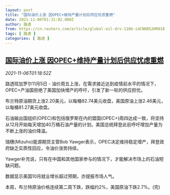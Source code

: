 ```yaml
---
layout: post
title: "国际油价上涨 因OPEC+维持产量计划后供应忧虑重燃"
date: 2021-11-06T01:31:02.000Z
author: 路透
from: https://cn.reuters.com/article/global-oil-drv-1106-idCNKBS2HR018
tags: [ 路透 ]
categories: [ 路透 ]
---
```

<!--1636162262000-->
[国际油价上涨 因OPEC+维持产量计划后供应忧虑重燃](https://cn.reuters.com/article/global-oil-drv-1106-idCNKBS2HR018)
------

<div>
<div><i>2021-11-06T01:18:52Z</i></div><p>路透班加罗尔11月5日 - 油价周五上涨，在需求接近达到疫情前水平的情况下，OPEC+产油国拒绝了美国加快增产的呼吁，引发了新一轮的供应担忧。</p><p>布兰特原油期货上涨2.20美元，以每桶82.74美元收盘，美国原油上涨2.46美元，以每桶81.27美元收盘。</p><p>石油输出国组织(OPEC)和包括俄罗斯在内的盟国(OPEC+)周四达成一致，将坚持从12月开始每天增加40万桶石油产量的计划。美国总统拜登此前呼吁增加产量为不断上涨的油价降温。</p><p>瑞穗(Mizuho)能源期货主管Bob Yawger表示，OPEC决定维持稳定增产，拜登政府缺乏实质性回应，令油价涨势持续。</p><p>Yawger补充说，只有在中国和其他国家参与的情况下，才能解决市场上的石油短缺问题。</p><p>数据显示美国10月就业增长超过预期，亦提振市场人气。</p><p>本周，布兰特原油价格连续第二周下跌，跌幅约2%，美国原油下跌2.7%。(完)</p>
</div>
